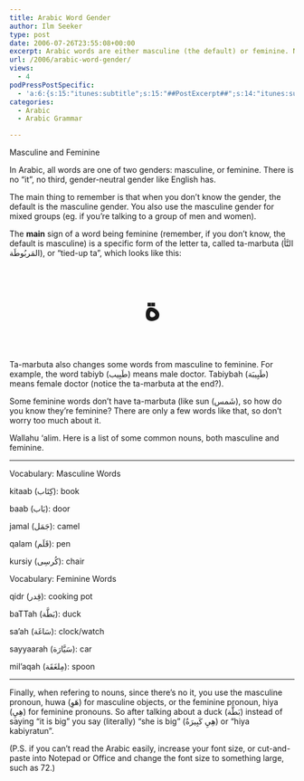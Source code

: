 ```yaml
---
title: Arabic Word Gender
author: Ilm Seeker
type: post
date: 2006-07-26T23:55:08+00:00
excerpt: Arabic words are either masculine (the default) or feminine. No neutral gender. Ta-marbuta is the main sign of a feminine word. Some common words.
url: /2006/arabic-word-gender/
views:
  - 4
podPressPostSpecific:
  - 'a:6:{s:15:"itunes:subtitle";s:15:"##PostExcerpt##";s:14:"itunes:summary";s:15:"##PostExcerpt##";s:15:"itunes:keywords";s:17:"##WordPressCats##";s:13:"itunes:author";s:10:"##Global##";s:15:"itunes:explicit";s:2:"No";s:12:"itunes:block";s:2:"No";}'
categories:
  - Arabic
  - Arabic Grammar

---
```

<div class="miniTitle">
  Masculine and Feminine
</div>

In Arabic, all words are one of two genders: masculine, or feminine. There is no &#8220;it&#8221;, no third, gender-neutral gender like English has.

The main thing to remember is that <span class="gem">when you don&#8217;t know the gender, the default is the masculine gender</span>. You also use the masculine gender for mixed groups (eg. if you&#8217;re talking to a group of men and women).

The **main** sign of a word being feminine (remember, if you don&#8217;t know, the default is masculine) is a specific form of the letter ta, called ta-marbuta (التَّأ المَربُوطَة), or &#8220;tied-up ta&#8221;, which looks like this:

<p style="font-size: 400%; font-weight: bold; text-align: center">
  ة
</p>

Ta-marbuta also changes some words from masculine to feminine. For example, the word tabiyb (طَبِيب) means male doctor. Tabiybah (طَبِيبَة) means female doctor (notice the ta-marbuta at the end?).

Some feminine words don&#8217;t have ta-marbuta (like sun (شَمس), so how do you know they&#8217;re feminine? There are only a few words like that, so don&#8217;t worry too much about it.

Wallahu &#8216;alim. Here is a list of some common nouns, both masculine and feminine.

<div>
  <hr />
</div>

<div class="miniTitle">
  Vocabulary: Masculine Words
</div>

kitaab (كِتَاب): book

baab (بَاب): door

jamal (جَمَل): camel

qalam (قَلَم): pen

kursiy (كُرسِى): chair

<div class="miniTitle">
  Vocabulary: Feminine Words
</div>

qidr (قِدر): cooking pot

baTTah (بَطَّة): duck

sa&#8217;ah (سَاغَة): clock/watch

sayyaarah (سَيَّارَة): car

mil&#8217;aqah (مِلغَقَة): spoon

<div>
  <hr />
</div>

Finally, when refering to nouns, since there&#8217;s no it, you use the masculine pronoun, huwa (هَوِ) for masculine objects, or the feminine pronoun, hiya (هِيِ) for feminine pronouns. So after talking about a duck (بَطَّة) instead of saying &#8220;it is big&#8221; you say (literally) &#8220;she is big&#8221; (هِيِ كَبِيرَةُ) or &#8220;hiya kabiyratun&#8221;.
  
(P.S. if you can&#8217;t read the Arabic easily, increase your font size, or cut-and-paste into Notepad or Office and change the font size to something large, such as 72.)